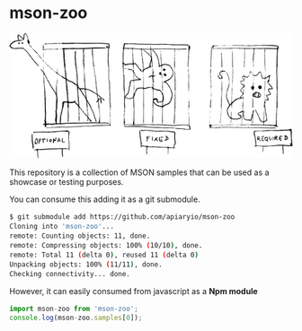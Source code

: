 # mson-zoo

![Alt text](/media/zoo.png)

This repository is a collection of MSON samples that can be used as a showcase or testing purposes.

You can consume this adding it as a git submodule.

```bash
$ git submodule add https://github.com/apiaryio/mson-zoo
Cloning into 'mson-zoo'...
remote: Counting objects: 11, done.
remote: Compressing objects: 100% (10/10), done.
remote: Total 11 (delta 0), reused 11 (delta 0)
Unpacking objects: 100% (11/11), done.
Checking connectivity... done.
```

However, it can easily consumed from javascript as a **Npm module**

```javascript
import mson-zoo from 'mson-zoo';
console.log(mson-zoo.samples[0]);
```